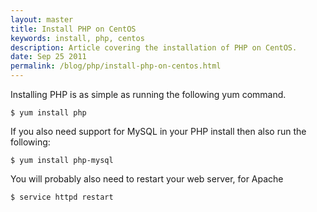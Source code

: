 ```yaml
---
layout: master
title: Install PHP on CentOS
keywords: install, php, centos
description: Article covering the installation of PHP on CentOS.
date: Sep 25 2011
permalink: /blog/php/install-php-on-centos.html
---
```


Installing PHP is as simple as running the following yum command.

~~~
$ yum install php
~~~

If you also need support for MySQL in your PHP install then also run the following:

~~~
$ yum install php-mysql
~~~

You will probably also need to restart your web server, for Apache

~~~
$ service httpd restart
~~~